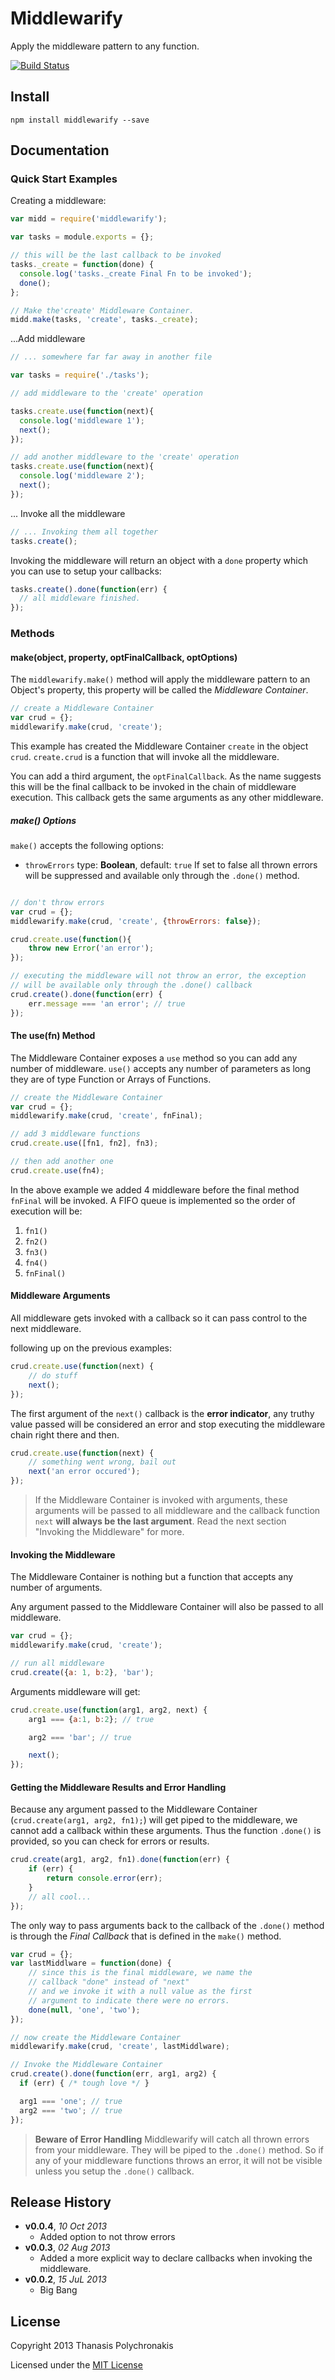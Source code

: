 # Middlewarify

Apply the middleware pattern to any function.

[![Build Status](https://travis-ci.org/thanpolas/middlewarify.png)](https://travis-ci.org/thanpolas/middlewarify)

## Install

```shell
npm install middlewarify --save
```

## Documentation


### Quick Start Examples

Creating a middleware:

```js
var midd = require('middlewarify');

var tasks = module.exports = {};

// this will be the last callback to be invoked
tasks._create = function(done) {
  console.log('tasks._create Final Fn to be invoked');
  done();
};

// Make the'create' Middleware Container.
midd.make(tasks, 'create', tasks._create);
```

...Add middleware

```js
// ... somewhere far far away in another file

var tasks = require('./tasks');

// add middleware to the 'create' operation

tasks.create.use(function(next){
  console.log('middleware 1');
  next();
});

// add another middleware to the 'create' operation
tasks.create.use(function(next){
  console.log('middleware 2');
  next();
});

```

... Invoke all the middleware

```js
// ... Invoking them all together
tasks.create();
```

Invoking the middleware will return an object with a `done` property which you can use to setup your callbacks:

```js
tasks.create().done(function(err) {
  // all middleware finished.
});
```

### Methods

#### make(object, property, optFinalCallback, optOptions)

The `middlewarify.make()` method will apply the middleware pattern to an Object's property, this property will be called the *Middleware Container*.

```js
// create a Middleware Container
var crud = {};
middlewarify.make(crud, 'create');
```

This example has created the Middleware Container `create` in the object `crud`. `create.crud` is a function that will invoke all the middleware.

You can add a third argument, the `optFinalCallback`. As the name suggests this will be the final callback to be invoked in the chain of middleware execution. This callback gets the same arguments as any other middleware.

##### make() Options

`make()` accepts the following options:

* `throwErrors` type: **Boolean**, default: `true` If set to false all thrown errors will be suppressed and available only through the `.done()` method.

```js

// don't throw errors
var crud = {};
middlewarify.make(crud, 'create', {throwErrors: false});

crud.create.use(function(){
    throw new Error('an error');
});

// executing the middleware will not throw an error, the exception
// will be available only through the .done() callback
crud.create().done(function(err) {
    err.message === 'an error'; // true
});
```

#### The use(fn) Method

The Middleware Container exposes a `use` method so you can add any number of middleware. `use()` accepts any number of parameters as long they are of type Function or Arrays of Functions.

```js
// create the Middleware Container
var crud = {};
middlewarify.make(crud, 'create', fnFinal);

// add 3 middleware functions
crud.create.use([fn1, fn2], fn3);

// then add another one
crud.create.use(fn4);
```

In the above example we added 4 middleware before the final method `fnFinal` will be invoked. A FIFO queue is implemented so the order of execution will be:

1. `fn1()`
2. `fn2()`
3. `fn3()`
4. `fn4()`
5. `fnFinal()`

#### Middleware Arguments

All middleware gets invoked with a callback so it can pass control to the next middleware.

following up on the previous examples:

```js
crud.create.use(function(next) {
    // do stuff
    next();
});
```

The first argument of the `next()` callback is the **error indicator**, any truthy value passed will be considered an error and stop executing the middleware chain right there and then.

```js
crud.create.use(function(next) {
    // something went wrong, bail out
    next('an error occured');
});
```

> If the Middleware Container is invoked with arguments, these arguments will be passed to all middleware and the callback function `next` **will always be the last argument**. Read the next section "Invoking the Middleware" for more.

#### Invoking the Middleware

The Middleware Container is nothing but a function that accepts any number of arguments.

Any argument passed to the Middleware Container will also be passed to all middleware.

```js
var crud = {};
middlewarify.make(crud, 'create');

// run all middleware
crud.create({a: 1, b:2}, 'bar');
```

Arguments middleware will get:

```js
crud.create.use(function(arg1, arg2, next) {
    arg1 === {a:1, b:2}; // true

    arg2 === 'bar'; // true

    next();
});
```

#### Getting the Middleware Results and Error Handling

Because any argument passed to the Middleware Container (`crud.create(arg1, arg2, fn1);`) will get piped to the middleware, we cannot add a callback within these arguments. Thus the function `.done()` is provided, so you can check for errors or results.

```js
crud.create(arg1, arg2, fn1).done(function(err) {
    if (err) {
        return console.error(err);
    }
    // all cool...
});
```

The only way to pass arguments back to the callback of the `.done()` method is through the *Final Callback* that is defined in the `make()` method.

```js
var crud = {};
var lastMiddlware = function(done) {
    // since this is the final middleware, we name the
    // callback "done" instead of "next"
    // and we invoke it with a null value as the first
    // argument to indicate there were no errors.
    done(null, 'one', 'two');
});

// now create the Middleware Container
middlewarify.make(crud, 'create', lastMiddlware);

// Invoke the Middleware Container
crud.create().done(function(err, arg1, arg2) {
  if (err) { /* tough love */ }

  arg1 === 'one'; // true
  arg2 === 'two'; // true
});
```

> **Beware of Error Handling** Middlewarify will catch all thrown errors from your middleware. They will be piped to the `.done()` method. So if any of your middleware functions throws an error, it will not be visible unless you setup the `.done()` callback.

## Release History
- **v0.0.4**, *10 Oct 2013*
  - Added option to not throw errors
- **v0.0.3**, *02 Aug 2013*
  - Added a more explicit way to declare callbacks when invoking the middleware.
- **v0.0.2**, *15 JuL 2013*
  - Big Bang

## License
Copyright 2013 Thanasis Polychronakis

Licensed under the [MIT License](LICENSE-MIT)

[grunt]: http://gruntjs.com/
[Getting Started]: https://github.com/gruntjs/grunt/wiki/Getting-started
[Gruntfile]: https://github.com/gruntjs/grunt/wiki/Sample-Gruntfile "Grunt's Gruntfile.js"
[grunt-replace]: https://github.com/erickrdch/grunt-string-replace "Grunt string replace"
[grunt-S3]: https://github.com/pifantastic/grunt-s3 "grunt-s3 task"
[thanpolas]: https://github.com/thanpolas "Thanasis Polychronakis"
